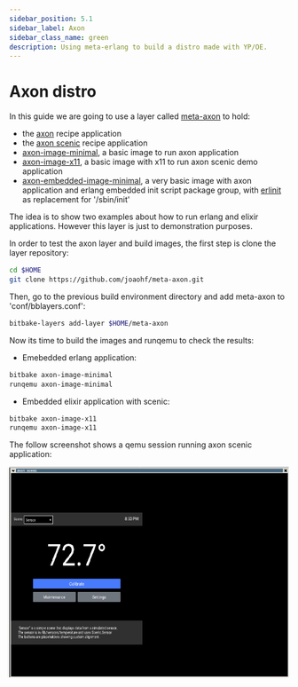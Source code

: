 ```yaml
---
sidebar_position: 5.1
sidebar_label: Axon
sidebar_class_name: green
description: Using meta-erlang to build a distro made with YP/OE.
---
```


# Axon distro

In this guide we are going to use a layer called
[meta-axon](https://github.com/joaohf/meta-axon) to hold:

- the
  [axon](https://github.com/joaohf/meta-axon/blob/master/recipes-extended/axon/axon_git.bb)
  recipe application
- the
  [axon scenic](https://github.com/joaohf/meta-axon/blob/master/recipes-extended/axon/axon-scenic_git.bb)
  recipe application
- [axon-image-minimal](https://github.com/joaohf/meta-axon/blob/master/recipes-extended/image/axon-image-minimal.bb),
  a basic image to run axon application
- [axon-image-x11](https://github.com/joaohf/meta-axon/blob/master/recipes-graphics/images/axon-image-x11.bb),
  a basic image with x11 to run axon scenic demo application
- [axon-embedded-image-minimal](https://github.com/joaohf/meta-axon/blob/master/recipes-extended/image/axon-embedded-image-minimal.bb),
  a very basic image with axon application and erlang embedded init script
  package group, with [erlinit](https://github.com/nerves-project/erlinit) as
  replacement for '/sbin/init'

The idea is to show two examples about how to run erlang and elixir
applications. However this layer is just to demonstration purposes.

In order to test the axon layer and build images, the first step is clone the
layer repository:

```bash
cd $HOME
git clone https://github.com/joaohf/meta-axon.git
```

Then, go to the previous build environment directory and add meta-axon to
'conf/bblayers.conf':

```bash
bitbake-layers add-layer $HOME/meta-axon
```

Now its time to build the images and runqemu to check the results:

- Emebedded erlang application:

```bash
bitbake axon-image-minimal
runqemu axon-image-minimal
```

- Embedded elixir application with scenic:

```bash
bitbake axon-image-x11
runqemu axon-image-x11
```

The follow screenshot shows a qemu session running axon scenic application:

![scenic inside qemu](./img/axon_scenic_qemu.png)
